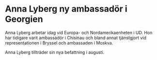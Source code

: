 # Anna Lyberg ny ambassadör i Georgien

Anna Lyberg arbetar idag vid Europa\- och Nordamerikaenheten i UD. Hon har tidigare varit ambassadör i Chisinau och bland annat tjänstgjort vid representationen i Bryssel och ambassaden i Moskva.

Anna Lyberg tillträder sin nya befattning i augusti.
